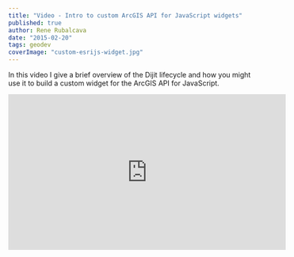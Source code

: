 ```yaml
---
title: "Video - Intro to custom ArcGIS API for JavaScript widgets"
published: true
author: Rene Rubalcava
date: "2015-02-20"
tags: geodev
coverImage: "custom-esrijs-widget.jpg"
---
```


In this video I give a brief overview of the Dijit lifecycle and how you might use it to build a custom widget for the ArcGIS API for JavaScript.

<iframe width="560" height="315" src="https://www.youtube.com/embed/9fWq-8ja6Oc" frameborder="0" allowfullscreen></iframe>

